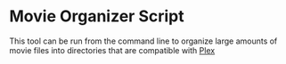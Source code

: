 # Movie Organizer Script
This tool can be run from the command line to organize large amounts of movie files into directories that are compatible with [Plex](https://support.plex.tv/articles/naming-and-organizing-your-movie-media-files/)
